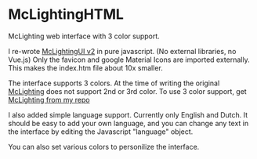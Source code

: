 # McLightingHTML
McLighting web interface with 3 color support.

I re-wrote [McLightingUI v2](https://github.com/toblum/McLightingUI) in pure javascript. (No external libraries, no Vue.js)
Only the favicon and google Material Icons are imported externally.
This makes the index.htm file about 10x smaller.

The interface supports 3 colors.
At the time of writing the original [McLighting](https://github.com/toblum/McLighting) does not support 2nd or 3rd color.
To use 3 color support, get [McLighting from my repo](https://github.com/AvanOsch/McLighting)

I also added simple language support.
Currently only English and Dutch.
It should be easy to add your own language, and you can change any text in the interface by editing the Javascript "language" object.

You can also set various colors to personilize the interface.

